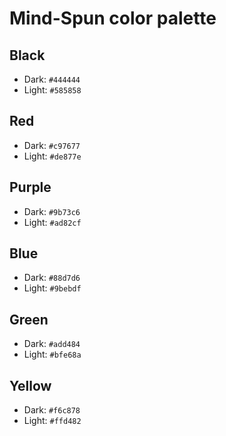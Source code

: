 # Mind-Spun color palette

## Black
- Dark: `#444444`
- Light: `#585858`

## Red
- Dark: `#c97677`
- Light: `#de877e`

## Purple
- Dark: `#9b73c6`
- Light: `#ad82cf`

## Blue
- Dark: `#88d7d6`
- Light: `#9bebdf`

## Green
- Dark: `#add484`
- Light: `#bfe68a`

## Yellow
- Dark: `#f6c878`
- Light: `#ffd482`
